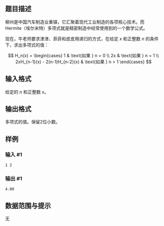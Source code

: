 ## 题目描述

柳州是中国汽车制造业重镇，它汇聚着现代工业制造的各项核心技术。而 Hermite（埃尔米特）多项式就是精密制造中经常使用到的一个数学公式。

现在，牛老师要求津津、菲菲和皮皮用递归的方式，在给定 $x$ 和正整数 $n$ 的条件下，求出多项式的值：

$$
H_n(x) = 
\begin{cases} 
1 & \text{如果 } n = 0 \\
2x & \text{如果 } n = 1 \\
2xH_{n-1}(x) - 2(n-1)H_{n-2}(x) & \text{如果 } n > 1
\end{cases}
$$

## 输入格式
给定的 $n$ 和正整数 $x$。

## 输出格式
多项式的值。保留2位小数。

## 样例
### 输入 #1
```
1 2
```
### 输出 #1
```
4.00
```

## 数据范围与提示
无

